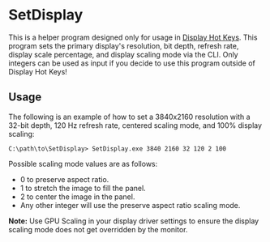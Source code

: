# SetDisplay

This is a helper program designed only for usage in [Display Hot Keys]. This program sets the primary display's resolution, bit depth, refresh rate, display scale percentage, and display scaling mode via the CLI. Only integers can be used as input if you decide to use this program outside of Display Hot Keys!

## Usage

The following is an example of how to set a 3840x2160 resolution with a 32-bit depth, 120 Hz refresh rate, centered scaling mode, and 100% display scaling:

```console
C:\path\to\SetDisplay> SetDisplay.exe 3840 2160 32 120 2 100
```
Possible scaling mode values are as follows:
* 0 to preserve aspect ratio.
* 1 to stretch the image to fill the panel.
* 2 to center the image in the panel.
* Any other integer will use the preserve aspect ratio scaling mode.

**Note:** Use GPU Scaling in your display driver settings to ensure the display scaling mode does not get overridden by the monitor.

[Display Hot Keys]: https://github.com/jon-mil-92/DisplayHotKeys
